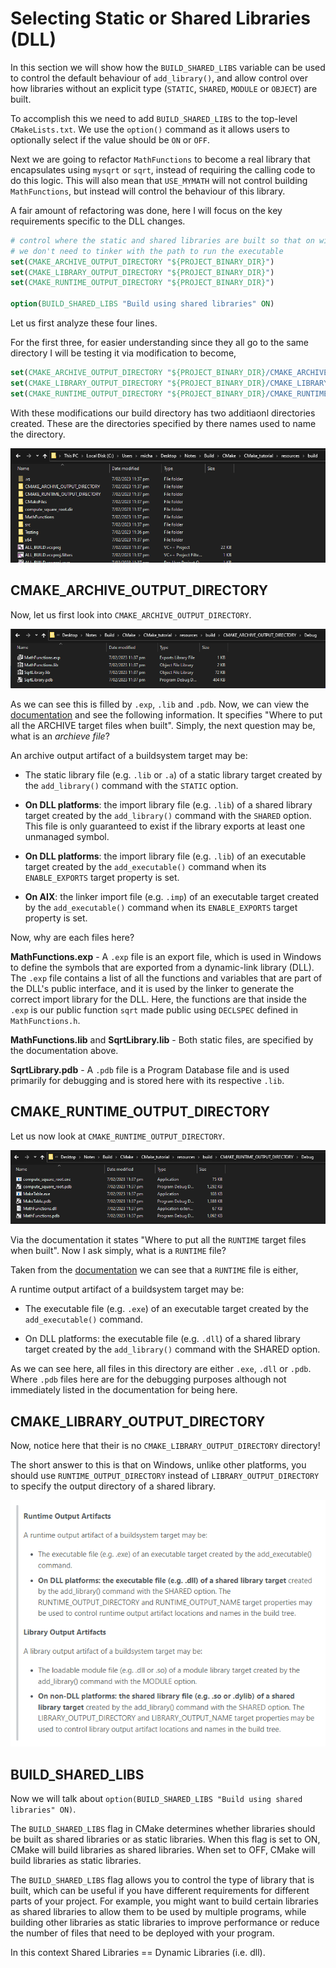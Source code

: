 # Selecting Static or Shared Libraries (DLL)

In this section we will show how the `BUILD_SHARED_LIBS` variable can be used to control the default behaviour of `add_library()`, and allow control over how libraries without an explicit type (`STATIC`, `SHARED`, `MODULE` or `OBJECT`) are built.

To accomplish this we need to add `BUILD_SHARED_LIBS` to the top-level `CMakeLists.txt`. We use the `option()` command as it allows users to optionally select if the value should be `ON` or `OFF`.

Next we are going to refactor `MathFunctions` to become a real library that encapsulates using `mysqrt` or `sqrt`, instead of requiring the calling code to do this logic. This will also mean that `USE_MYMATH` will not control building `MathFunctions`, but instead will control the behaviour of this library.

A fair amount of refactoring was done, here I will focus on the key requirements
specific to the DLL changes.


```CMake
# control where the static and shared libraries are built so that on windows
# we don't need to tinker with the path to run the executable
set(CMAKE_ARCHIVE_OUTPUT_DIRECTORY "${PROJECT_BINARY_DIR}")
set(CMAKE_LIBRARY_OUTPUT_DIRECTORY "${PROJECT_BINARY_DIR}")
set(CMAKE_RUNTIME_OUTPUT_DIRECTORY "${PROJECT_BINARY_DIR}")

option(BUILD_SHARED_LIBS "Build using shared libraries" ON)
```

Let us first analyze these four lines.

For the first three, for easier understanding since they all go to the same directory I will be testing it via modification to become,

```CMake
set(CMAKE_ARCHIVE_OUTPUT_DIRECTORY "${PROJECT_BINARY_DIR}/CMAKE_ARCHIVE_OUTPUT_DIRECTORY")
set(CMAKE_LIBRARY_OUTPUT_DIRECTORY "${PROJECT_BINARY_DIR}/CMAKE_LIBRARY_OUTPUT_DIRECTORY")
set(CMAKE_RUNTIME_OUTPUT_DIRECTORY "${PROJECT_BINARY_DIR}/CMAKE_RUNTIME_OUTPUT_DIRECTORY")
```

With these modifications our build directory has two additiaonl directories created. These are the directories specified by there names used to name the directory.

![](./images/31.PNG)

## CMAKE_ARCHIVE_OUTPUT_DIRECTORY

Now, let us first look into `CMAKE_ARCHIVE_OUTPUT_DIRECTORY`.

![](./images/33.PNG)

As we can see this is filled by `.exp`, `.lib` and `.pdb`.
Now, we can view the [documentation](https://cmake.org/cmake/help/latest/variable/CMAKE_ARCHIVE_OUTPUT_DIRECTORY.html) and see the following information. It specifies "Where to put all the ARCHIVE target files when built". Simply, the next question may be, what is an *archieve file*?

An archive output artifact of a buildsystem target may be:

- The static library file (e.g. `.lib` or `.a`) of a static library target created by the `add_library()` command with the `STATIC` option.

- **On DLL platforms**: the import library file (e.g. `.lib`) of a shared library target created by the `add_library()` command with the `SHARED` option. This file is only guaranteed to exist if the library exports at least one unmanaged symbol.

- **On DLL platforms**: the import library file (e.g. `.lib`) of an executable target created by the `add_executable()` command when its `ENABLE_EXPORTS` target property is set.

- **On AIX**: the linker import file (e.g. `.imp`) of an executable target created by the `add_executable()` command when its `ENABLE_EXPORTS` target property is set.

Now, why are each files here?

**MathFunctions.exp** - A `.exp` file is an export file, which is used in Windows to define the symbols that are exported from a dynamic-link library (DLL). The `.exp` file contains a list of all the functions and variables that are part of the DLL's public interface, and it is used by the linker to generate the correct import library for the DLL. Here, the functions are that inside the `.exp` is our public function `sqrt` made public using `DECLSPEC` defined in `MathFunctions.h`.

**MathFunctions.lib** and **SqrtLibrary.lib** - Both static files, are specified by the documentation above.

**SqrtLibrary.pdb** - A `.pdb` file is a Program Database file and is used primarily for debugging and is stored here with its respective `.lib`. 

## CMAKE_RUNTIME_OUTPUT_DIRECTORY

Let us now look at `CMAKE_RUNTIME_OUTPUT_DIRECTORY`.

![](./images/32.PNG)

Via the documentation it states "Where to put all the `RUNTIME` target files when built". Now I ask simply, what is a `RUNTIME` file?

Taken from the [documentation](https://cmake.org/cmake/help/latest/manual/cmake-buildsystem.7.html#runtime-output-artifacts) we can see that a `RUNTIME` file is either,

A runtime output artifact of a buildsystem target may be:

- The executable file (e.g. `.exe`) of an executable target created by the `add_executable()` command.

- On DLL platforms: the executable file (e.g. `.dll`) of a shared library target created by the `add_library()` command with the SHARED option.


As we can see here, all files in this directory are either `.exe`, `.dll` or `.pdb`. Where `.pdb` files here are for the debugging purposes although not immediately listed in the documentation for being here.

## CMAKE_LIBRARY_OUTPUT_DIRECTORY

Now, notice here that their is no `CMAKE_LIBRARY_OUTPUT_DIRECTORY` directory!

The short answer to this is that on Windows, unlike other platforms, you should use `RUNTIME_OUTPUT_DIRECTORY` instead of `LIBRARY_OUTPUT_DIRECTORY` to specify the output directory of a shared library.

![](./images/34.PNG)


## BUILD_SHARED_LIBS

Now we will talk about `option(BUILD_SHARED_LIBS "Build using shared libraries" ON)`.

The `BUILD_SHARED_LIBS` flag in CMake determines whether libraries should be built as shared libraries or as static libraries. When this flag is set to ON, CMake will build libraries as shared libraries. When set to OFF, CMake will build libraries as static libraries.

The `BUILD_SHARED_LIBS` flag allows you to control the type of library that is built, which can be useful if you have different requirements for different parts of your project. For example, you might want to build certain libraries as shared libraries to allow them to be used by multiple programs, while building other libraries as static libraries to improve performance or reduce the number of files that need to be deployed with your program.

In this context Shared Libraries == Dynamic Libraries (i.e. dll).